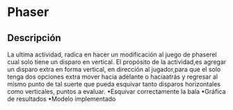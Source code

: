 # Phaser

## Descripción
La ultima actividad, radica en hacer un modificación al juego de phaserel cual solo tiene un disparo en vertical. El propósito de la actividad,es agregar un disparo extra en forma vertical, en dirección al jugador,para que el solo tenga dos opciones extra mover hacia adelante o haciaatrás y regresar al mismo punto de tal suerte que pueda esquivar tanto disparos horizontales como verticales, puntos a evaluar.
    •Esquivar correctamente la bala
    •Gráfica de resultados
    •Modelo implementado